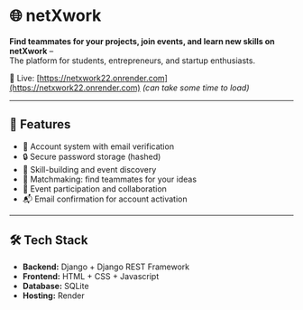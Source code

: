 # 🌐 netXwork

**Find teammates for your projects, join events, and learn new skills on netXwork** –  
The platform for students, entrepreneurs, and startup enthusiasts.

🔗 Live: [https://netxwork22.onrender.com](https://netxwork22.onrender.com)
*(can take some time to load)*

---

## 🚀 Features

- 🔐 Account system with email verification
- 🔒 Secure password storage (hashed)
- 🧠 Skill-building and event discovery
- 👥 Matchmaking: find teammates for your ideas
- 📅 Event participation and collaboration
- 📬 Email confirmation for account activation

---

## 🛠 Tech Stack

- **Backend:** Django + Django REST Framework
- **Frontend:** HTML + CSS + Javascript
- **Database:** SQLite 
- **Hosting:** Render
